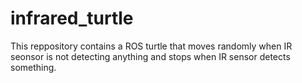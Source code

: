 # infrared_turtle
This reppository contains a ROS turtle that moves randomly when IR seonsor is not detecting anything and stops when IR sensor detects something.  
